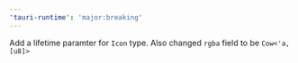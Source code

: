 ```yaml
---
'tauri-runtime': 'major:breaking'
---
```


Add a lifetime paramter for `Icon` type. Also changed `rgba` field to be `Cow<'a, [u8]>`
